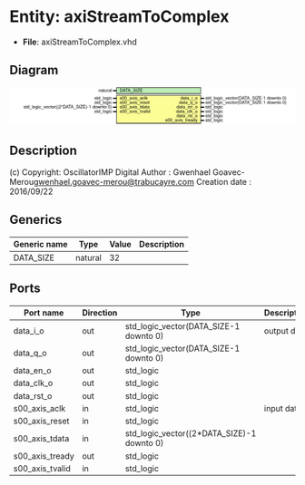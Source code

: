 # Entity: axiStreamToComplex

- **File**: axiStreamToComplex.vhd
## Diagram

![Diagram](axiStreamToComplex.svg "Diagram")
## Description

(c) Copyright: OscillatorIMP Digital
Author : Gwenhael Goavec-Merou<gwenhael.goavec-merou@trabucayre.com>
Creation date : 2016/09/22
## Generics

| Generic name | Type    | Value | Description |
| ------------ | ------- | ----- | ----------- |
| DATA_SIZE    | natural | 32    |             |
## Ports

| Port name       | Direction | Type                                       | Description |
| --------------- | --------- | ------------------------------------------ | ----------- |
| data_i_o        | out       | std_logic_vector(DATA_SIZE-1 downto 0)     | output data |
| data_q_o        | out       | std_logic_vector(DATA_SIZE-1 downto 0)     |             |
| data_en_o       | out       | std_logic                                  |             |
| data_clk_o      | out       | std_logic                                  |             |
| data_rst_o      | out       | std_logic                                  |             |
| s00_axis_aclk   | in        | std_logic                                  | input data  |
| s00_axis_reset  | in        | std_logic                                  |             |
| s00_axis_tdata  | in        | std_logic_vector((2*DATA_SIZE)-1 downto 0) |             |
| s00_axis_tready | out       | std_logic                                  |             |
| s00_axis_tvalid | in        | std_logic                                  |             |
